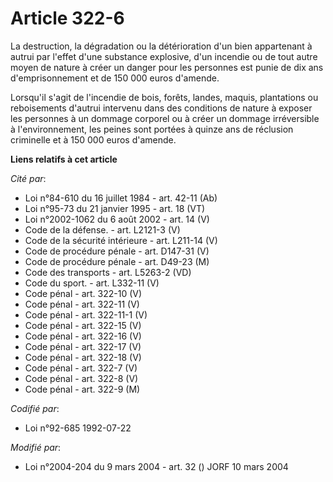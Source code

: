 # Article 322-6

La destruction, la dégradation ou la détérioration d'un bien appartenant à autrui par l'effet d'une substance explosive, d'un
incendie ou de tout autre moyen de nature à créer un danger pour les personnes est punie de dix ans d'emprisonnement et de
150 000 euros d'amende.

Lorsqu'il s'agit de l'incendie de bois, forêts, landes, maquis, plantations ou reboisements d'autrui intervenu dans des
conditions de nature à exposer les personnes à un dommage corporel ou à créer un dommage irréversible à l'environnement, les
peines sont portées à quinze ans de réclusion criminelle et à 150 000 euros d'amende.

**Liens relatifs à cet article**

_Cité par_:

  - Loi n°84-610 du 16 juillet 1984 - art. 42-11 (Ab)
  - Loi n°95-73 du 21 janvier 1995 - art. 18 (VT)
  - Loi n°2002-1062 du 6 août 2002 - art. 14 (V)
  - Code de la défense. - art. L2121-3 (V)
  - Code de la sécurité intérieure - art. L211-14 (V)
  - Code de procédure pénale - art. D147-31 (V)
  - Code de procédure pénale - art. D49-23 (M)
  - Code des transports - art. L5263-2 (VD)
  - Code du sport. - art. L332-11 (V)
  - Code pénal - art. 322-10 (V)
  - Code pénal - art. 322-11 (V)
  - Code pénal - art. 322-11-1 (V)
  - Code pénal - art. 322-15 (V)
  - Code pénal - art. 322-16 (V)
  - Code pénal - art. 322-17 (V)
  - Code pénal - art. 322-18 (V)
  - Code pénal - art. 322-7 (V)
  - Code pénal - art. 322-8 (V)
  - Code pénal - art. 322-9 (M)

_Codifié par_:

  - Loi n°92-685 1992-07-22

_Modifié par_:

  - Loi n°2004-204 du 9 mars 2004 - art. 32 () JORF 10 mars 2004
